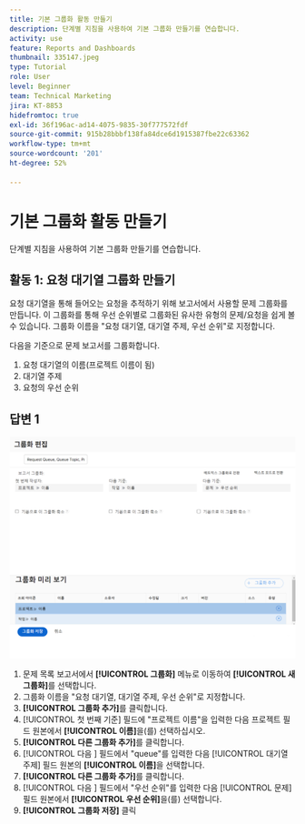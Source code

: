 ```yaml
---
title: 기본 그룹화 활동 만들기
description: 단계별 지침을 사용하여 기본 그룹화 만들기를 연습합니다.
activity: use
feature: Reports and Dashboards
thumbnail: 335147.jpeg
type: Tutorial
role: User
level: Beginner
team: Technical Marketing
jira: KT-8853
hidefromtoc: true
exl-id: 36f196ac-ad14-4075-9835-30f777572fdf
source-git-commit: 915b28bbbf138fa84dce6d1915387fbe22c63362
workflow-type: tm+mt
source-wordcount: '201'
ht-degree: 52%

---
```


# 기본 그룹화 활동 만들기

단계별 지침을 사용하여 기본 그룹화 만들기를 연습합니다.

## 활동 1: 요청 대기열 그룹화 만들기

요청 대기열을 통해 들어오는 요청을 추적하기 위해 보고서에서 사용할 문제 그룹화를 만듭니다. 이 그룹화를 통해 우선 순위별로 그룹화된 유사한 유형의 문제/요청을 쉽게 볼 수 있습니다. 그룹화 이름을 &quot;요청 대기열, 대기열 주제, 우선 순위&quot;로 지정합니다.

다음을 기준으로 문제 보고서를 그룹화합니다.

1. 요청 대기열의 이름(프로젝트 이름이 됨)
1. 대기열 주제
1. 요청의 우선 순위

## 답변 1

![새 그룹화를 생성하는 화면 이미지](assets/grouping-exercise.png)

1. 문제 목록 보고서에서 **[!UICONTROL 그룹화]** 메뉴로 이동하여 **[!UICONTROL 새 그룹화]**&#x200B;를 선택합니다.
1. 그룹화 이름을 &quot;요청 대기열, 대기열 주제, 우선 순위&quot;로 지정합니다.
1. **[!UICONTROL 그룹화 추가]**&#x200B;를 클릭합니다.
1. [!UICONTROL 첫 번째 기준] 필드에 &quot;프로젝트 이름&quot;을 입력한 다음 프로젝트 필드 원본에서 **[!UICONTROL 이름]**&#x200B;을(를) 선택하십시오.
1. **[!UICONTROL 다른 그룹화 추가]**&#x200B;를 클릭합니다.
1. [!UICONTROL 다음 ] 필드에서 &quot;queue&quot;를 입력한 다음 [!UICONTROL 대기열 주제] 필드 원본의 **[!UICONTROL 이름]**&#x200B;을 선택합니다.
1. **[!UICONTROL 다른 그룹화 추가]**&#x200B;를 클릭합니다.
1. [!UICONTROL 다음 ] 필드에서 &quot;우선 순위&quot;를 입력한 다음 [!UICONTROL 문제] 필드 원본에서 **[!UICONTROL 우선 순위]**&#x200B;을(를) 선택합니다.
1. **[!UICONTROL 그룹화 저장]** 클릭
